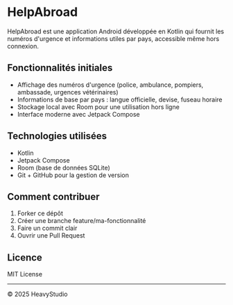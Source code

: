 # HelpAbroad

HelpAbroad est une application Android développée en Kotlin qui fournit les numéros d'urgence et informations utiles par pays, accessible même hors connexion.

## Fonctionnalités initiales

- Affichage des numéros d'urgence (police, ambulance, pompiers, ambassade, urgences vétérinaires)
- Informations de base par pays : langue officielle, devise, fuseau horaire
- Stockage local avec Room pour une utilisation hors ligne
- Interface moderne avec Jetpack Compose

## Technologies utilisées

- Kotlin
- Jetpack Compose
- Room (base de données SQLite)
- Git + GitHub pour la gestion de version

## Comment contribuer

1. Forker ce dépôt
2. Créer une branche feature/ma-fonctionnalité
3. Faire un commit clair
4. Ouvrir une Pull Request

## Licence

MIT License

---

© 2025 HeavyStudio
